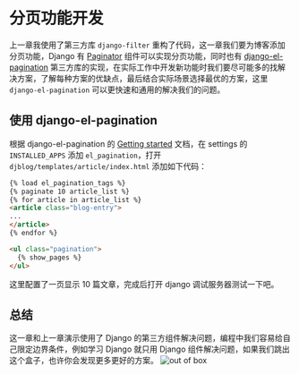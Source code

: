 # 分页功能开发

上一章我使用了第三方库 `django-filter` 重构了代码，这一章我们要为博客添加分页功能，Django 有 [Paginator](https://docs.djangoproject.com/zh-hans/2.2/topics/pagination/) 组件可以实现分页功能，同时也有 [django-el-pagination](https://github.com/shtalinberg/django-el-pagination) 第三方库的实现，在实际工作中开发新功能时我们要尽可能多的找解决方案，了解每种方案的优缺点，最后结合实际场景选择最优的方案，这里 `django-el-pagination` 可以更快速和通用的解决我们的问题。

## 使用 django-el-pagination
根据 django-el-pagination 的 [Getting started](https://django-el-pagination.readthedocs.io/en/latest/start.html) 文档，在 settings 的 `INSTALLED_APPS` 添加 `el_pagination`，打开 `djblog/templates/article/index.html` 添加如下代码：
```html
{% load el_pagination_tags %}
{% paginate 10 article_list %}
{% for article in article_list %}
<article class="blog-entry">
...
</article>
{% endfor %}

<ul class="pagination">
  {% show_pages %}
</ul>
```
这里配置了一页显示 10 篇文章，完成后打开 django 调试服务器测试一下吧。

## 总结
这一章和上一章演示使用了 Django 的第三方组件解决问题，编程中我们容易给自己限定边界条件，例如学习 Django 就只用 Django 组件解决问题，如果我们跳出这个盒子，也许你会发现更多更好的方案。
![out of box](http://cdn.defcoding.com/6DA95E94-5296-4FB4-8DC6-2DC67E3D1CD5.png)
